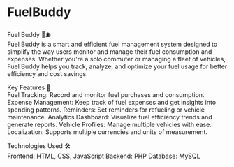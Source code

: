 # FuelBuddy
Fuel Buddy 🚗⛽️
<br>
Fuel Buddy is a smart and efficient fuel management system designed to simplify the way users monitor and manage their fuel consumption and expenses. Whether you're a solo commuter or managing a fleet of vehicles, Fuel Buddy helps you track, analyze, and optimize your fuel usage for better efficiency and cost savings.

Key Features 🌟
<br>
Fuel Tracking: Record and monitor fuel purchases and consumption.
Expense Management: Keep track of fuel expenses and get insights into spending patterns.
Reminders: Set reminders for refueling or vehicle maintenance.
Analytics Dashboard: Visualize fuel efficiency trends and generate reports.
Vehicle Profiles: Manage multiple vehicles with ease.
Localization: Supports multiple currencies and units of measurement.

Technologies Used 🛠️
<br>
Frontend: HTML, CSS, JavaScript
Backend: PHP
Database: MySQL
  
